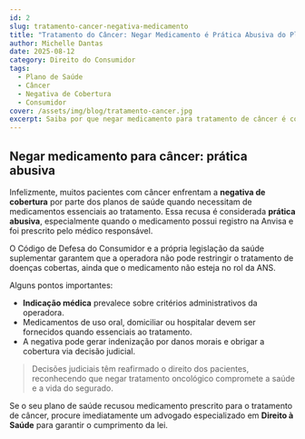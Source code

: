 ```yaml
---
id: 2
slug: tratamento-cancer-negativa-medicamento
title: "Tratamento do Câncer: Negar Medicamento é Prática Abusiva do Plano de Saúde"
author: Michelle Dantas
date: 2025-08-12
category: Direito do Consumidor
tags:
  - Plano de Saúde
  - Câncer
  - Negativa de Cobertura
  - Consumidor
cover: /assets/img/blog/tratamento-cancer.jpg
excerpt: Saiba por que negar medicamento para tratamento de câncer é considerado prática abusiva e como garantir seus direitos contra o plano de saúde.
---
```


## Negar medicamento para câncer: prática abusiva

Infelizmente, muitos pacientes com câncer enfrentam a **negativa de cobertura** por parte dos planos de saúde quando necessitam de medicamentos essenciais ao tratamento. Essa recusa é considerada **prática abusiva**, especialmente quando o medicamento possui registro na Anvisa e foi prescrito pelo médico responsável.

O Código de Defesa do Consumidor e a própria legislação da saúde suplementar garantem que a operadora não pode restringir o tratamento de doenças cobertas, ainda que o medicamento não esteja no rol da ANS.

Alguns pontos importantes:

- **Indicação médica** prevalece sobre critérios administrativos da operadora.
- Medicamentos de uso oral, domiciliar ou hospitalar devem ser fornecidos quando essenciais ao tratamento.
- A negativa pode gerar indenização por danos morais e obrigar a cobertura via decisão judicial.

> Decisões judiciais têm reafirmado o direito dos pacientes, reconhecendo que negar tratamento oncológico compromete a saúde e a vida do segurado.

Se o seu plano de saúde recusou medicamento prescrito para o tratamento de câncer, procure imediatamente um advogado especializado em **Direito à Saúde** para garantir o cumprimento da lei.
